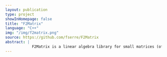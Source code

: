 ```yaml
---
layout: publication
type: project
showInHomepage: false
title: "F2Matrix"
language: "C++"
img: "/img/f2matrix.png"
source: https://github.com/fserre/F2Matrix
abstract: |
            F2Matrix is a linear algebra library for small matrices (of maximal size 8$\times$8) in $\mathbb F_2$, i.e. the Galois field with two elements. It supports matrix addition (and therefore subtraction), multiplication, transposition, inversion and rank computation.<br/> This library aims to provide high performance, an relies heavily on bit manipulation instructions. Particularly, it requires an x64, BMI2 capable processor (e.g. Intel Haswell or newer). It was used for <a href="https://doi.org/10.1109/ICASSP.2019.8682213">searching optimal Walsh-Hadamard transform algorithms for streaming</a>.
---
```

